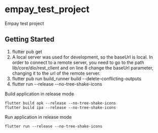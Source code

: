 # empay_test_project

Empay test project

## Getting Started

1. flutter pub get
2. A local server was used for development, so the baseUrl is local.
In order to connect to a remote server, you need to go to the path lib/core/dio/rest_client and on line 8 change the baseUrl parameter, changing it to the url of the remote server.
3. flutter pub run build_runner build --delete-conflicting-outputs
4. flutter run --release --no-tree-shake-icons




Build application in release mode
```shell
flutter build apk --release --no-tree-shake-icons
flutter build ipa --release --no-tree-shake-icons
```

Run application in release mode
```shell
flutter run --release --no-tree-shake-icons
```
